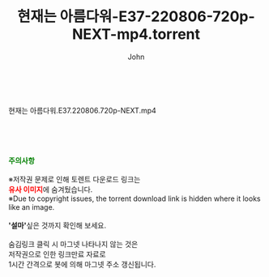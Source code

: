 ﻿---
layout: post
title:  "현재는 아름다워-E37-220806-720p-NEXT-mp4.torrent"
author: John
categories: [ 드라마 ]
tags: [  ]
image:  
description: "현재는 아름다워-E37-220806-720p-NEXT-mp4 torrent 정보 공유"
toc: true
toc_sticky: true
---

<br>
<div class="view-img">
<a class="view_image" href="http://torrentmobile61.com/bbs/view_image.php?fn=%2Fdata%2Ffile%2Fdrama%2F3735182707_ZYqi9ptg_b75eca66860a1e0b713a6f769d95f6eaf11ae134.jpg" target="_blank"><img alt="" class="img-tag" content="http://torrentmobile61.com/data/file/drama/3735182707_ZYqi9ptg_b75eca66860a1e0b713a6f769d95f6eaf11ae134.jpg" itemprop="image" src="http://torrentmobile61.com/data/file/drama/3735182707_ZYqi9ptg_b75eca66860a1e0b713a6f769d95f6eaf11ae134.jpg"/></a></div><div class="view-content" itemprop="description">
<p>현재는 아름다워.E37.220806.720p-NEXT.mp4<br/></p> </div>
    
<br><br><br>
<p data-ke-size="size16"><b><span style="color: green;">주의사항</span></b><br /><br />※저작권 문제로 인해 토렌트 다운로드 링크는<br /><b><span style="color: red;">유사 이미지</span></b>에 숨겨뒀습니다.<br />※Due to copyright issues, the torrent download link is hidden where it looks like an image.<br /><br /><b>'설마'</b>싶은 것까지 확인해 보세요.<br /><br />숨김링크 클릭 시 마그넷 나타나지 않는 것은<br />저작권으로 인한 링크만료 자료로<br />1시간 간격으로 봇에 의해 마그넷 주소 갱신됩니다.</p>
